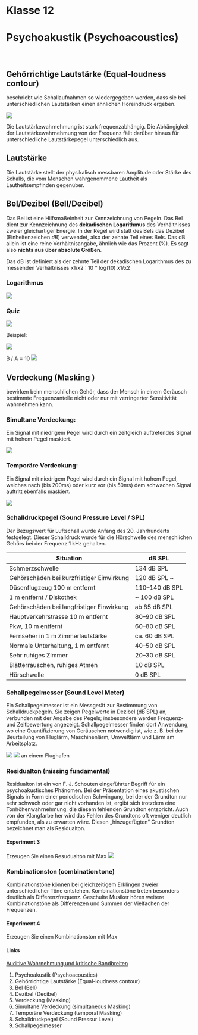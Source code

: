 # Klasse 12

# Psychoakustik (Psychoacoustics)
　
## Gehörrichtige Lautstärke (Equal-loudness contour)
beschriebt wie Schallaufnahmen so wiedergegeben werden, dass sie bei unterschiedlichen Lautstärken einen ähnlichen Höreindruck ergeben.

![](Klasse12/equal-loudness.png)

Die Lautstärkewahrnehmung ist stark frequenzabhängig. Die Abhängigkeit der Lautstärkewahrnehmung von der Frequenz fällt darüber hinaus für unterschiedliche Lautstärkepegel unterschiedlich aus.

## Lautstärke
Die Lautstärke stellt der physikalisch messbaren Amplitude oder Stärke des Schalls, die vom Menschen wahrgenommene Lautheit als Lautheitsempfinden gegenüber.

## Bel/Dezibel (Bell/Decibel)
Das Bel ist eine Hilfsmaßeinheit zur Kennzeichnung von Pegeln. Das Bel dient zur Kennzeichnung des **dekadischen Logarithmus** des Verhältnisses zweier gleichartiger Energie. In der Regel wird statt des Bels das Dezibel (Einheitenzeichen *dB*) verwendet, also der zehnte Teil eines Bels.
Das dB allein ist eine reine Verhältnisangabe, ähnlich wie das Prozent (%). Es sagt also **nichts aus über absolute Größen**.

Das dB ist definiert als der zehnte Teil der dekadischen Logarithmus des zu messenden Verhältnisses x1/x2 :  10 * log(10) x1/x2

### Logarithmus

![](Klasse12/log.png)

### Quiz
![](Klasse12/quiz.png)

Beispiel:

![](Klasse12/klasse11.png)

B / A = 10
![](Klasse12/decibel.png)


## Verdeckung (Masking )
bewirken beim menschlichen Gehör, dass der Mensch in einem Geräusch bestimmte Frequenzanteile nicht oder nur mit verringerter Sensitivität wahrnehmen kann.

### Simultane Verdeckung:
Ein Signal mit niedrigem Pegel wird durch ein zeitgleich auftretendes Signal mit hohem Pegel maskiert.

![](Klasse12/gleich.png)

### Temporäre Verdeckung:
Ein Signal mit niedrigem Pegel wird durch ein Signal mit hohem Pegel, welches nach (bis 200ms) oder kurz vor (bis 50ms) dem schwachen Signal auftritt ebenfalls maskiert.

![](Klasse12/tempo.png)

### Schalldruckpegel (Sound Pressure Level / SPL)
Der Bezugswert für Luftschall wurde Anfang des 20. Jahrhunderts festgelegt. Dieser Schalldruck wurde für die Hörschwelle des menschlichen Gehörs bei der Frequenz 1 kHz gehalten.


|Situation| dB  SPL|
|------------------|---------|
| Schmerzschwelle | 134 dB SPL |
| Gehörschäden bei kurzfristiger Einwirkung | 120 dB SPL	~ |
| Düsenflugzeug 100 m entfernt | 110–140 dB SPL	|
| 1 m entfernt / Diskothek	|	~ 100 dB SPL|
| Gehörschäden bei langfristiger Einwirkung	 | ab 85 dB	SPL|
| Hauptverkehrstrasse 10 m entfernt	| 	80–90 dB SPL|
| Pkw, 10 m entfernt	| 60–80 dB SPL|
| Fernseher in 1 m Zimmerlautstärke	| ca. 60 dB	SPL|
| Normale Unterhaltung, 1 m entfernt | 40–50 dB	SPL|
| Sehr ruhiges Zimmer	|	20–30 dB SPL|
| Blätterrauschen, ruhiges Atmen | 10 dB SPL |
| Hörschwelle | 0 dB SPL |

### Schallpegelmesser (Sound Level Meter)
Ein Schallpegelmesser ist ein Messgerät zur Bestimmung von Schalldruckpegeln. Sie zeigen Pegelwerte in Dezibel (dB SPL) an, verbunden mit der Angabe des Pegels; insbesondere werden Frequenz- und Zeitbewertung angezeigt. Schallpegelmesser finden dort Anwendung, wo eine Quantifizierung von Geräuschen notwendig ist, wie z. B. bei der Beurteilung von Fluglärm, Maschinenlärm, Umweltlärm und Lärm am Arbeitsplatz.

![](Klasse12/sl.jpg)
![](Klasse12/messer.jpeg) an einem Flughafen


### Residualton (missing fundamental)
Residualton ist ein von F. J. Schouten eingeführter Begriff für ein psychoakustisches Phänomen. Bei der Präsentation eines akustischen Signals in Form einer periodischen Schwingung, bei der der Grundton nur sehr schwach oder gar nicht vorhanden ist, ergibt sich trotzdem eine Tonhöhenwahrnehmung, die diesem fehlenden Grundton entspricht. Auch von der Klangfarbe her wird das Fehlen des Grundtons oft weniger deutlich empfunden, als zu erwarten wäre. Diesen „hinzugefügten“ Grundton bezeichnet man als Residualton.


#### Experiment 3
Erzeugen Sie einen Resudualton mit Max
![](Klasse12/missing_fundamental.png)

### Kombinationston (combination tone)
Kombinationstöne können bei gleichzeitigem Erklingen zweier unterschiedlicher Töne entstehen. Kombinationstöne treten besonders deutlich als Differenzfrequenz. Geschulte Musiker hören weitere Kombinationstöne als Differenzen und Summen der Vielfachen der Frequenzen. 

#### Experiment 4
Erzeugen Sie einen Kombinationston mit Max


#### Links
[Auditive Wahrnehmung und kritische Bandbreiten](http://www.netaudio.de/psychoakustik/Daten/startseite.htm)


1. Psychoakustik (Psychoacoustics)
2. Gehörrichtige Lautstärke (Equal-loudness contour)
3. Bel (Bell)  
4. Dezibel (Decibel)
5. Verdeckung (Masking)
6. Simultane Verdeckung (simultaneous Masking)
7. Temporäre Verdeckung (temporal Masking)
8. Schalldruckpegel (Sound Pressur Level)
9. Schallpegelmesser
